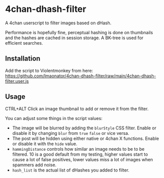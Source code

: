 # 4chan-dhash-filter

A 4chan userscript to filter images based on dHash.

Performance is hopefully fine, perceptual hashing is done on thumbnails and the
hashes are cached in session storage. A BK-tree is used for efficient searches.

## Installation

Add the script to Violentmonkey from here:
<https://github.com/lmaonator/4chan-dhash-filter/raw/main/4chan-dhash-filter.user.js>

## Usage

CTRL+ALT Click an image thumbnail to add or remove it from the filter.

You can adjust some things in the script values:

- The image will be blurred by adding the `blurStyle` CSS filter. Enable or
  disable it by changing `blur` from `true` `false` or vice versa.
- The post will be hidden using either native or 4chan X functions. Enable or
  disable it with the `hide` value.
- `hammingDistance` controls how similar an image needs to be to be filtered.
  10 is a good default from my testing, higher values start to cause a lot of
  false positives, lower values miss a lot of images when spammers add noise.
- `hash_list` is the actual list of dHashes you added to filter.

